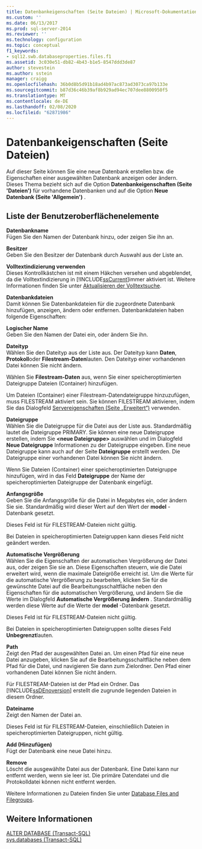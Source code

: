 ```yaml
---
title: Datenbankeigenschaften (Seite Dateien) | Microsoft-Dokumentation
ms.custom: ''
ms.date: 06/13/2017
ms.prod: sql-server-2014
ms.reviewer: ''
ms.technology: configuration
ms.topic: conceptual
f1_keywords:
- sql12.swb.databaseproperties.files.f1
ms.assetid: 3c030e51-db82-4b43-b1e5-8547ddd3de87
author: stevestein
ms.author: sstein
manager: craigg
ms.openlocfilehash: 36b0d8b5d91b18ad4b97ac873ad3073ca97b133e
ms.sourcegitcommit: b87d36c46b39af8b929ad94ec707dee8800950f5
ms.translationtype: MT
ms.contentlocale: de-DE
ms.lasthandoff: 02/08/2020
ms.locfileid: "62871986"
---
```

# <a name="database-properties-files-page"></a>Datenbankeigenschaften (Seite Dateien)
  Auf dieser Seite können Sie eine neue Datenbank erstellen bzw. die Eigenschaften einer ausgewählten Datenbank anzeigen oder ändern. Dieses Thema bezieht sich auf die Option **Datenbankeigenschaften (Seite 'Dateien')** für vorhandene Datenbanken und auf die Option **Neue Datenbank (Seite 'Allgemein')** .  
  
## <a name="uielement-list"></a>Liste der Benutzeroberflächenelemente  
 **Datenbankname**  
 Fügen Sie den Namen der Datenbank hinzu, oder zeigen Sie ihn an.  
  
 **Besitzer**  
 Geben Sie den Besitzer der Datenbank durch Auswahl aus der Liste an.  
  
 **Volltextindizierung verwenden**  
 Dieses Kontrollkästchen ist mit einem Häkchen versehen und abgeblendet, da die Volltextindizierung in [!INCLUDE[ssCurrent](../../includes/sscurrent-md.md)]immer aktiviert ist. Weitere Informationen finden Sie unter [Aktualisieren der Volltextsuche](../search/full-text-search.md).  
  
 **Datenbankdateien**  
 Damit können Sie Datenbankdateien für die zugeordnete Datenbank hinzufügen, anzeigen, ändern oder entfernen. Datenbankdateien haben folgende Eigenschaften:  
  
 **Logischer Name**  
 Geben Sie den Namen der Datei ein, oder ändern Sie ihn.  
  
 **Dateityp**  
 Wählen Sie den Dateityp aus der Liste aus. Der Dateityp kann **Daten**, **Protokoll**oder **Filestream-Daten**lauten. Den Dateityp einer vorhandenen Datei können Sie nicht ändern.  
  
 Wählen Sie **Filestream-Daten** aus, wenn Sie einer speicheroptimierten Dateigruppe Dateien (Container) hinzufügen.  
  
 Um Dateien (Container) einer Filestream-Datendateigruppe hinzuzufügen, muss FILESTREAM aktiviert sein. Sie können FILESTREAM aktivieren, indem Sie das Dialogfeld [Servereigenschaften (Seite „Erweitert“)](../../database-engine/configure-windows/server-properties-advanced-page.md) verwenden.  
  
 **Dateigruppe**  
 Wählen Sie die Dateigruppe für die Datei aus der Liste aus. Standardmäßig lautet die Dateigruppe PRIMARY. Sie können eine neue Dateigruppe erstellen, indem Sie **\<neue Dateigruppe>** auswählen und im Dialogfeld **Neue Dateigruppe** Informationen zu der Dateigruppe eingeben. Eine neue Dateigruppe kann auch auf der Seite **Dateigruppe** erstellt werden. Die Dateigruppe einer vorhandenen Datei können Sie nicht ändern.  
  
 Wenn Sie Dateien (Container) einer speicheroptimierten Dateigruppe hinzufügen, wird in das Feld **Dateigruppe** der Name der speicheroptimierten Dateigruppe der Datenbank eingefügt.  
  
 **Anfangsgröße**  
 Geben Sie die Anfangsgröße für die Datei in Megabytes ein, oder ändern Sie sie. Standardmäßig wird dieser Wert auf den Wert der **model** -Datenbank gesetzt.  
  
 Dieses Feld ist für FILESTREAM-Dateien nicht gültig.  
  
 Bei Dateien in speicheroptimierten Dateigruppen kann dieses Feld nicht geändert werden.  
  
 **Automatische Vergrößerung**  
 Wählen Sie die Eigenschaften der automatischen Vergrößerung der Datei aus, oder zeigen Sie sie an. Diese Eigenschaften steuern, wie die Datei erweitert wird, wenn die maximale Dateigröße erreicht ist. Um die Werte für die automatische Vergrößerung zu bearbeiten, klicken Sie für die gewünschte Datei auf die Bearbeitungsschaltfläche neben den Eigenschaften für die automatischen Vergrößerung, und ändern Sie die Werte im Dialogfeld **Automatische Vergrößerung ändern** . Standardmäßig werden diese Werte auf die Werte der **model** -Datenbank gesetzt.  
  
 Dieses Feld ist für FILESTREAM-Dateien nicht gültig.  
  
 Bei Dateien in speicheroptimierten Dateigruppen sollte dieses Feld **Unbegrenzt**lauten.  
  
 **Path**  
 Zeigt den Pfad der ausgewählten Datei an. Um einen Pfad für eine neue Datei anzugeben, klicken Sie auf die Bearbeitungsschaltfläche neben dem Pfad für die Datei, und navigieren Sie dann zum Zielordner. Den Pfad einer vorhandenen Datei können Sie nicht ändern.  
  
 Für FILESTREAM-Dateien ist der Pfad ein Ordner. Das [!INCLUDE[ssDEnoversion](../../includes/ssdenoversion-md.md)] erstellt die zugrunde liegenden Dateien in diesem Ordner.  
  
 **Dateiname**  
 Zeigt den Namen der Datei an.  
  
 Dieses Feld ist für FILESTREAM-Dateien, einschließlich Dateien in speicheroptimierten Dateigruppen, nicht gültig.  
  
 **Add (Hinzufügen)**  
 Fügt der Datenbank eine neue Datei hinzu.  
  
 **Remove**  
 Löscht die ausgewählte Datei aus der Datenbank. Eine Datei kann nur entfernt werden, wenn sie leer ist. Die primäre Datendatei und die Protokolldatei können nicht entfernt werden.  
  
 Weitere Informationen zu Dateien finden Sie unter [Database Files and Filegroups](database-files-and-filegroups.md).  
  
## <a name="see-also"></a>Weitere Informationen  
 [ALTER DATABASE &#40;Transact-SQL&#41;](/sql/t-sql/statements/alter-database-transact-sql)   
 [sys.databases &#40;Transact-SQL&#41;](/sql/relational-databases/system-catalog-views/sys-databases-transact-sql)  
  
  
